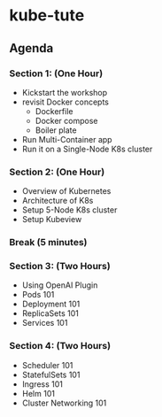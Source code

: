 # kube-tute

## Agenda

### Section 1: (One Hour)
- Kickstart the workshop
- revisit Docker concepts
    - Dockerfile
    - Docker compose
    - Boiler plate
- Run Multi-Container app
- Run it on a Single-Node K8s cluster

### Section 2: (One Hour)
- Overview of Kubernetes
- Architecture of K8s
- Setup 5-Node K8s cluster
- Setup Kubeview

### Break (5 minutes)

### Section 3: (Two Hours)
- Using OpenAI Plugin
- Pods 101
- Deployment 101
- ReplicaSets 101
- Services 101

### Section 4: (Two Hours)
- Scheduler 101
- StatefulSets 101
- Ingress 101
- Helm 101
- Cluster Networking 101
